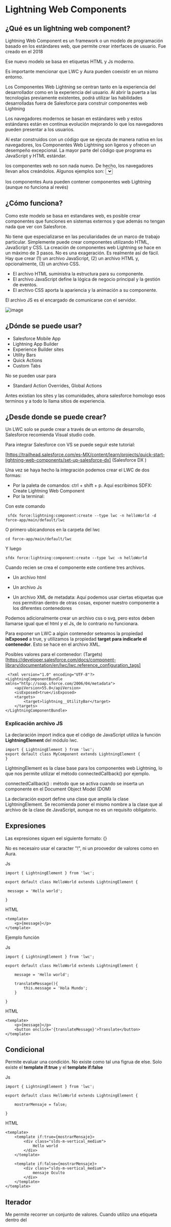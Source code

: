# Lightning Web Components

## ¿Qué es un lightning web component?

Lightning Web Component es un framework o un modelo de programación basado en los estándares web, que permite crear interfaces de usuario. Fue creado en el 2018

Ese nuevo modelo se basa en etiquetas HTML y Js moderno. 

Es importante mencionar que LWC y Aura pueden coexistir en un mismo entorno.

Los Componentes Web Lightning se centran tanto en la experiencia del desarrollador como en la experiencia del usuario. Al abrir la puerta a las tecnologías previamente existentes, podrá utilizar las habilidades desarrolladas fuera de Salesforce para construir componentes web Lightning

Los navegadores modernos se basan en estándares web y estos estándares están en continua evolución mejorando lo que los navegadores pueden presentar a los usuarios. 

Al estar construidos con un código que se ejecuta de manera nativa en los navegadores, los Componentes Web Lightning son ligeros y ofrecen un desempeño excepcional. La mayor parte del código que programa es JavaScript y HTML estándar.

los componentes web no son nada nuevo. De hecho, los navegadores llevan años creándolos. Algunos ejemplos son: <select>, <video>, <input>, así como cualquier etiqueta que sirva como algo más que un contenedor. Estos elementos son en realidad el equivalente de componentes web. 
    
los componentes Aura pueden contener componentes web Lightning (aunque no funciona al revés)    
    
## ¿Cómo funciona?
    
Como este modelo se basa en estandares web, es posible crear componentes que funciones en sistemas externos y que además no tengan nada que ver con Salesforce.
    
No tiene que especializarse en las peculiaridades de un marco de trabajo particular. Simplemente puede crear componentes utilizando HTML, JavaScript y CSS. La creación de componentes web Lightning se hace en un máximo de 3 pasos. No es una exageración. Es realmente así de fácil. Hay que crear (1) un archivo JavaScript, (2) un archivo HTML y, opcionalmente, (3) un archivo CSS.

- El archivo HTML suministra la estructura para su componente.
- El archivo JavaScript define la lógica de negocio principal y la gestión de eventos.
- El archivo CSS aporta la apariencia y la animación a su componente.    
    
El archivo JS es el encargado de comunicarse con el servidor.    
    
![image](https://user-images.githubusercontent.com/100179095/189915826-506d3849-d70b-4b3a-8566-064ec628a661.png)
    
## ¿Dónde se puede usar?
    
- Salesforce Mobile App
- Lightning App Builder
- Experience Builder sites
- Utility Bars
- Quick Actions
- Custom Tabs
    
No se pueden usar para
    
- Standard Action Overrides, Global Actions    
    
Antes existian los sites y las comunidades, ahora salesforce homologo esos terminos y a todo lo llama sitios de experiencia.
    
## ¿Desde donde se puede crear?
    
Un LWC solo se puede crear a través de un entorno de desarrollo, Salesforce recomienda Visual studio code.  
    
Para integrar Salesforce con VS se puede seguir este tutorial: 
    
[https://trailhead.salesforce.com/es-MX/content/learn/projects/quick-start-lightning-web-components/set-up-salesforce-dx] (Salesforce DX )
    
Una vez se haya hecho la integración podemos crear el LWC de dos formas:
    
- Por la paleta de comandos: ctrl + shift + p. Aquí escribimos SDFX: Create Lightning Web Component
- Por la terminal:
    
 Con este comando
  
```Apex    
 sfdx force:lightning:component:create --type lwc -n helloWorld -d force-app/main/default/lwc
```    
    
O primero ubicandonos en la carpeta del lwc 
    
```Apex    
cd force-app/main/default/lwc
```
    
Y luego
    
```Apex     
sfdx force:lightning:component:create --type lwc -n helloWorld
```    
    
Cuando recien se crea el componente este contiene tres archivos. 
    
- Un archivo html
    
- Un archivo Js
    
-   Un archivo XML de metadata: Aquí podemos usar ciertas etiquetas que nos permitiran dentro de otras cosas, exponer nuestro componente a los diferentes
    contenedores
    
Podemos adicionalmente crear un archivo css o svg,  pero estos deben llamarse igual que el html y el Js, de lo contrario no funcionara.
    
Para exponer un LWC a algún contenedor seteamos la propiedad **isExposed** a true, y utilizamos la propiedad **target para indicarle el contenedor**. Esto se hace en el archivo XML.
    
Posibles valores para el contenedor: (Targets)[https://developer.salesforce.com/docs/component-library/documentation/en/lwc/lwc.reference_configuration_tags]   
    
```Apex   
 <?xml version="1.0" encoding="UTF-8"?>
<LightningComponentBundle xmlns="http://soap.sforce.com/2006/04/metadata">
    <apiVersion>55.0</apiVersion>
    <isExposed>true</isExposed>
    <targets>
        <target>lightning__UtilityBar</target>
    </targets>
</LightningComponentBundle>   
```     
### Explicación archivo JS
    
La declaración import indica que el código de JavaScript utiliza la función **LightningElement** del módulo lwc.

```Apex      
import { LightningElement } from 'lwc';
export default class MyComponent extends LightningElement {
}
``` 
    
LightningElement es la clase base para los componentes web Lightning, lo que nos permite utilizar el método connectedCallback() por ejemplo.
    
connectedCallback() : método que se activa cuando se inserta un componente en el Document Object Model (DOM)
    
La declaración export define una clase que amplía la clase LightningElement. Se recomienda poner el mismo nombre a la clase que al archivo de la clase de JavaScript, aunque no es un requisito obligatorio.
 
## Expresiones
    
Las expresiones siguen eel siguiente formato: {}
    
No es necesairo usar el caracter "!", ni un proovedor de valores como en Aura.
    
Js
    
```Apex
import { LightningElement } from 'lwc';

export default class HelloWorld extends LightningElement {

 message = 'Hello world';

}
``` 
    
HTML   
    
```Apex
<template>
    <p>{message}</p>
</template>    
```     

Ejemplo función
  
Js  
    
```Apex
import { LightningElement } from 'lwc';

export default class HelloWorld extends LightningElement {

    message = 'Hello world';

    translateMessage(){
        this.message = 'Hola Mundo';
    }

}   
```       
    
HTML   
    
```Apex
<template>
    <p>{message}</p>
    <button onclick='{translateMessage}'>Translate</button>
</template>   
``` 
    
## Condicional

Permite evaluar una condición. No existe como tal una figrua de else. Solo existe el **template if:true** y el **template if:false**
    
Js  
    
```Apex
import { LightningElement } from 'lwc';

export default class HelloWorld extends LightningElement {

    mostrarMensaje = false;

}
```       
    
HTML   
    
```Apex
<template>
    <template if:true={mostrarMensaje}>
        <div class="slds-m-vertical_medium">
            Hello world
        </div>
    </template>

    <template if:false={mostrarMensaje}>
        <div class="slds-m-vertical_medium">
            mensaje Oculto
        </div>
    </template>
</template>
```     
    
## Iterador

Me permite recorrer un conjunto de valores. Cuando utilizo una etiqueta dentro del **<template for:each>**, es necesairo especificar un ley para cada elemento.
    
Js  
    
```Apex
import { LightningElement } from 'lwc';

export default class HelloWorld extends LightningElement {

    colores = ['Amarillo','Azul','Rojo'];

}
```   
 
HTML   
    
```Apex
<template>
    <template for:each={colores} for:item="color">
        <p key='{color}'>{color}</p>
    </template>
</template>
```         
    
## Decoradores    
        

```Apex
p.THIS{
    color:blue;
}
```
